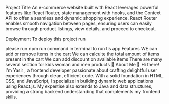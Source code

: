 Project Title
An e-commerce website built with React leverages powerful features like React Router, state management with hooks, and the Context API to offer a seamless and dynamic shopping experience. React Router enables smooth navigation between pages, ensuring users can easily browse through product listings, view details, and proceed to checkout.

Deployment
To deploy this project run

 please run npm run command in terminal to run tis app
Features
WE can add or remove items in the cart
We can calculte the total amount of items present in the cart
We can add discount on available items
There are many several section for kids woman and men products
🚀 About Me
👋 Hi there! I'm Yasir , a frontend developer passionate about crafting delightful user experiences through clean, efficient code. With a solid foundation in HTML, CSS, and JavaScript, I specialize in building dynamic web applications using React.js. My expertise also extends to Java and data structures, providing a strong backend understanding that complements my frontend skills.
